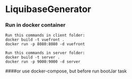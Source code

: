 # LiquibaseGenerator

### Run in docker container
```
Run this commands in client folder:
docker build -t vuefront .
docker run -p 8080:8080 -d vuefront

Run this commands in server folder:
docker build -t server .
docker run -p 9000:9000 -d server
```
####or use docker-compose, but before run bootJar task
